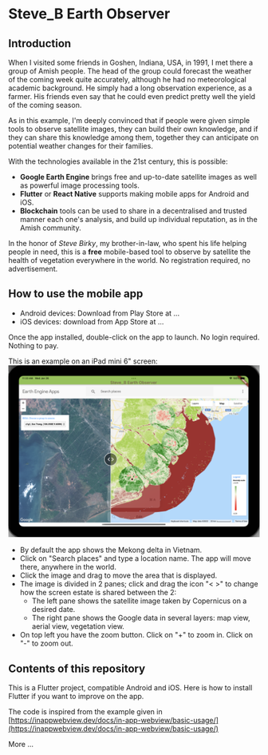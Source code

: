 # Steve_B Earth Observer
## Introduction
When I visited some friends in Goshen, Indiana, USA, in 1991, I met there a group of Amish people. The head of the group could forecast the weather of the coming week quite accurately, although he had no meteorological academic background. He simply had a long observation experience, as a farmer. His friends even say that he could even predict pretty well the yield of the coming season.

As in this example, I'm deeply convinced that if people were given simple tools to observe satellite images, they can build their own knowledge, and if they can share this knowledge among them, together they can anticipate on potential weather changes for their families.

With the technologies available in the 21st century, this is possible:
* **Google Earth Engine** brings free and up-to-date satellite images as well as powerful image processing tools.
* **Flutter** or **React Native** supports making mobile apps for Android and iOS.
* **Blockchain** tools can be used to share in a decentralised and trusted manner each one's analysis, and build up individual reputation, as in the Amish community.

In the honor of *Steve Birky*, my brother-in-law, who spent his life helping people in need, this is a **free** mobile-based tool to observe by satellite the health of vegetation everywhere in the world. No registration required, no advertisement.

## How to use the mobile app
* Android devices: Download from Play Store at ...<URL>
* iOS devices: download from App Store at ...<URL>

Once the app installed, double-click on the app to launch. No login required. Nothing to pay. 

This is an example on an iPad mini 6" screen: ![screenshot on ipad mini](./assets/images/iPad_mini_6".png)

* By default the app shows the Mekong delta in Vietnam.
* Click on "Search places" and type a location name. The app will move there, anywhere in the world.
* Click the image and drag to move the area that is displayed. 
* The image is divided in 2 panes; click and drag the icon "< >" to change how the screen estate is shared between the 2:
  * The left pane shows the satellite image taken by Copernicus on a desired date.
  * The right pane shows the Google data in several layers: map view, aerial view, vegetation view.
* On top left you have the zoom button. Click on "+" to zoom in. Click on "-" to zoom out.

## Contents of this repository
This is a Flutter project, compatible Android and iOS. Here is how to install Flutter if you want to improve on the app.

The code is inspired from the example given in [https://inappwebview.dev/docs/in-app-webview/basic-usage/](https://inappwebview.dev/docs/in-app-webview/basic-usage/)

More ...
